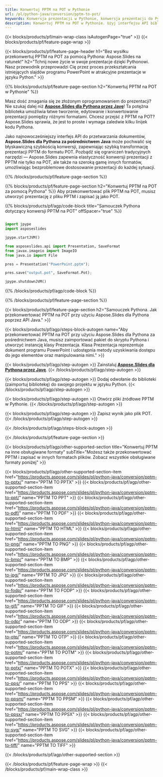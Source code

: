 ```yaml
---
title: Konwertuj PPTM na POT w Pythonie
url: /pl/python-java/conversion/pptm-to-pot/
keywords: Konwersja prezentacji w Pythonie, konwersja prezentacji do Pythona, Python do prezentacji, Aspose.Slides Python, konwersja PPTM do POT, biblioteka prezentacji Python
description: Konwertuj PPTM na POT w Pythonie. Użyj interfejsu API biblioteki Pythona, aby przekonwertować pliki PPTM na POT
---
```


{{< blocks/products/pf/main-wrap-class isAutogenPage="true" >}}
{{< blocks/products/pf/feature-page-wrap >}}

{{< blocks/products/pf/feature-page-header h1="Bez wysiłku przekonwertuj PPTM na POT za pomocą Pythona: Aspose.Slides na ratunek!" h2="Tchnij nowe życie w swoje prezentacje dzięki Pythonowi. Nasz przewodnik przeprowadzi Cię przez proces przekształcania istniejących slajdów programu PowerPoint w atrakcyjne prezentacje w języku Python." >}}

{{% blocks/products/pf/feature-page-section h2="Konwertuj PPTM na POT w Pythonie" %}}

Masz dość zmagania się ze złożonym oprogramowaniem do prezentacji? Nie szukaj dalej niż [**Aspose.Slides dla Pythona przez Javę**](https://products.aspose.com/slides/pl/python-java/)! Ta potężna biblioteka umożliwia łatwe tworzenie, edytowanie i konwertowanie prezentacji pomiędzy różnymi formatami. Chcesz przejść z PPTM na POT? Aspose.Slides sprawia, że ​​jest to proste i wymaga zaledwie kilku linijek kodu Pythona.

Jako najnowocześniejszy interfejs API do przetwarzania dokumentów, **Aspose.Slides dla Pythona za pośrednictwem Java** może pochwalić się błyskawiczną szybkością konwersji, zapewniając szybką transformację prezentacji PPTM do formatu POT. Pozbądź się ograniczeń tradycyjnych narzędzi — Aspose.Slides zapewnia elastyczność konwersji prezentacji z PPTM nie tylko na POT, ale także na szeroką gamę innych formatów, umożliwiając bezproblemowe dostosowanie prezentacji do każdej sytuacji.

{{% /blocks/products/pf/feature-page-section %}}

{{% blocks/products/pf/feature-page-section  h2="Konwertuj PPTM na POT za pomocą Pythona" %}}
Aby przekonwertować plik PPTM na POT, musisz utworzyć prezentację z pliku PPTM i zapisać ją jako POT.

{{% blocks/products/pf/agp/code-block title="Samouczek Pythona dotyczący konwersji PPTM na POT" offSpacer="true" %}}

```python

import jpype
import asposeslides

jpype.startJVM()

from asposeslides.api import Presentation, SaveFormat
from javax.imageio import ImageIO
from java.io import File

pres = Presentation("PowerPoint.pptm");

pres.save("output.pot", SaveFormat.Pot);

jpype.shutdownJVM()
```


{{% /blocks/products/pf/agp/code-block %}}

{{% /blocks/products/pf/feature-page-section %}}

{{< blocks/products/pf/feature-page-section  h2="Samouczek Pythona. Jak przekonwertować PPTM na POT przy użyciu Aspose.Slides dla Pythona poprzez API Java." >}}

{{< blocks/products/pf/agp/steps-block-autogen name="Aby przekonwertować PPTM na POT przy użyciu Aspose.Slides dla Pythona za pośrednictwem Java, musisz zaimportować pakiet do skryptu Pythona i utworzyć instancję klasy Prezentacja. Klasa Prezentacja reprezentuje dokument programu PowerPoint i udostępnia metody uzyskiwania dostępu do jego elementów oraz manipulowania nimi." >}}

{{< blocks/products/pf/agp/step-autogen >}}
Zainstaluj [**Aspose.Slides dla Pythona przez Javę**](https://products.aspose.com/slides/pl/python-java/).
{{< /blocks/products/pf/agp/step-autogen >}}

{{< blocks/products/pf/agp/step-autogen >}}
Dodaj odwołanie do biblioteki (zaimportuj bibliotekę) do swojego projektu w języku Python.
{{< /blocks/products/pf/agp/step-autogen >}}

{{< blocks/products/pf/agp/step-autogen >}}
Otwórz pliki źródłowe PPTM w Pythonie.
{{< /blocks/products/pf/agp/step-autogen >}}

{{< blocks/products/pf/agp/step-autogen >}}
Zapisz wynik jako plik POT.
{{< /blocks/products/pf/agp/step-autogen >}}

{{< /blocks/products/pf/agp/steps-block-autogen >}}

{{< /blocks/products/pf/feature-page-section >}}

{{< blocks/products/pf/agp/other-supported-section title="Konwertuj PPTM na inne obsługiwane formaty" subTitle="Możesz także przekonwertować PPTM i zapisać w innych formatach plików. Zobacz wszystkie obsługiwane formaty poniżej" >}}

{{< blocks/products/pf/agp/other-supported-section-item href="https://products.aspose.com/slides/pl/python-java/conversion/pptm-to-pptx/" name="PPTM TO PPTX" >}}
{{< blocks/products/pf/agp/other-supported-section-item href="https://products.aspose.com/slides/pl/python-java/conversion/pptm-to-ppt/" name="PPTM TO PPT" >}}
{{< blocks/products/pf/agp/other-supported-section-item href="https://products.aspose.com/slides/pl/python-java/conversion/pptm-to-pdf/" name="PPTM TO PDF" >}}
{{< blocks/products/pf/agp/other-supported-section-item href="https://products.aspose.com/slides/pl/python-java/conversion/pptm-to-html/" name="PPTM TO HTML" >}}
{{< blocks/products/pf/agp/other-supported-section-item href="https://products.aspose.com/slides/pl/python-java/conversion/pptm-to-png/" name="PPTM TO PNG" >}}
{{< blocks/products/pf/agp/other-supported-section-item href="https://products.aspose.com/slides/pl/python-java/conversion/pptm-to-bmp/" name="PPTM TO BMP" >}}
{{< blocks/products/pf/agp/other-supported-section-item href="https://products.aspose.com/slides/pl/python-java/conversion/pptm-to-jpg/" name="PPTM TO JPG" >}}
{{< blocks/products/pf/agp/other-supported-section-item href="https://products.aspose.com/slides/pl/python-java/conversion/pptm-to-fodp/" name="PPTM TO FODP" >}}
{{< blocks/products/pf/agp/other-supported-section-item href="https://products.aspose.com/slides/pl/python-java/conversion/pptm-to-gif/" name="PPTM TO GIF" >}}
{{< blocks/products/pf/agp/other-supported-section-item href="https://products.aspose.com/slides/pl/python-java/conversion/pptm-to-odp/" name="PPTM TO ODP" >}}
{{< blocks/products/pf/agp/other-supported-section-item href="https://products.aspose.com/slides/pl/python-java/conversion/pptm-to-otp/" name="PPTM TO OTP" >}}
{{< blocks/products/pf/agp/other-supported-section-item href="https://products.aspose.com/slides/pl/python-java/conversion/pptm-to-potm/" name="PPTM TO POTM" >}}
{{< blocks/products/pf/agp/other-supported-section-item href="https://products.aspose.com/slides/pl/python-java/conversion/pptm-to-potx/" name="PPTM TO POTX" >}}
{{< blocks/products/pf/agp/other-supported-section-item href="https://products.aspose.com/slides/pl/python-java/conversion/pptm-to-pps/" name="PPTM TO PPS" >}}
{{< blocks/products/pf/agp/other-supported-section-item href="https://products.aspose.com/slides/pl/python-java/conversion/pptm-to-ppsm/" name="PPTM TO PPSM" >}}
{{< blocks/products/pf/agp/other-supported-section-item href="https://products.aspose.com/slides/pl/python-java/conversion/pptm-to-ppsx/" name="PPTM TO PPSX" >}}
{{< blocks/products/pf/agp/other-supported-section-item href="https://products.aspose.com/slides/pl/python-java/conversion/pptm-to-svg/" name="PPTM TO SVG" >}}
{{< blocks/products/pf/agp/other-supported-section-item href="https://products.aspose.com/slides/pl/python-java/conversion/pptm-to-tiff/" name="PPTM TO TIFF" >}}


{{< /blocks/products/pf/agp/other-supported-section >}}

{{< /blocks/products/pf/feature-page-wrap >}}
{{< /blocks/products/pf/main-wrap-class >}}